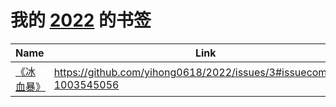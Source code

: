 # 我的 [2022](https://github.com/yihong0618/2021/issues/21) 的书签

| Name | Link | Add | Update | Has_file | 
 | ---- | ---- | ---- | ---- | ---- |
| [《冰血暴》](后悔没早看的神作) | https://github.com/yihong0618/2022/issues/3#issuecomment-1003545056 | 2022-01-01 | 2022-01-01 | False |

